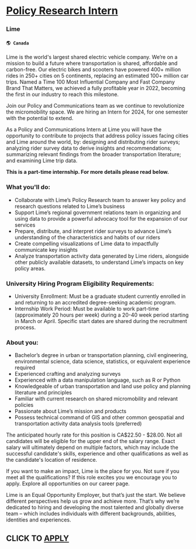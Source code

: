 # [Policy Research Intern](https://www.remotewlb.com/apply/policy-research-intern-83144)  
### Lime  
#### `🌎 Canada`  

Lime is the world's largest shared electric vehicle company. We’re on a mission to build a future where transportation is shared, affordable and carbon-free. Our electric bikes and scooters have powered 400+ million rides in 250+ cities on 5 continents, replacing an estimated 100+ million car trips. Named a Time 100 Most Influential Company and Fast Company Brand That Matters, we achieved a fully profitable year in 2022, becoming the first in our industry to reach this milestone.

Join our Policy and Communications team as we continue to revolutionize the micromobility space. We are hiring an Intern for 2024, for one semester with the potential to extend.

As a Policy and Communications Intern at Lime you will have the opportunity to contribute to projects that address policy issues facing cities and Lime around the world, by: designing and distributing rider surveys; analyzing rider survey data to derive insights and recommendations; summarizing relevant findings from the broader transportation literature; and examining Lime trip data.

 **This is a part-time internship. For more details please read below.**

### What you'll do:

  * Collaborate with Lime’s Policy Research team to answer key policy and research questions related to Lime’s business
  * Support Lime’s regional government relations team in organizing and using data to provide a powerful advocacy tool for the expansion of our services
  * Prepare, distribute, and interpret rider surveys to advance Lime’s understanding of the characteristics and habits of our riders
  * Create compelling visualizations of Lime data to impactfully communicate key insights
  * Analyze transportation activity data generated by Lime riders, alongside other publicly available datasets, to understand Lime’s impacts on key policy areas. 

### University Hiring Program Eligibility Requirements:

  * University Enrollment: Must be a graduate student currently enrolled in and returning to an accredited degree-seeking academic program.
  * Internship Work Period: Must be available to work part-time (approximately 20 hours per week) during a 20-40 week period starting in March or April. Specific start dates are shared during the recruitment process. 

### About you:

  * Bachelor’s degree in urban or transportation planning, civil engineering, environmental science, data science, statistics, or equivalent experience required
  * Experienced crafting and analyzing surveys
  * Experienced with a data manipulation language, such as R or Python
  * Knowledgeable of urban transportation and land use policy and planning literature and principles
  * Familiar with current research on shared micromobility and relevant policies
  * Passionate about Lime’s mission and products
  * Possess technical command of GIS and other common geospatial and transportation activity data analysis tools (preferred)

The anticipated hourly rate for this position is CA$22.50 - $28.00. Not all candidates will be eligible for the upper end of the salary range. Exact salary will ultimately depend on multiple factors, which may include the successful candidate's skills, experience and other qualifications as well as the candidate's location of residence.

If you want to make an impact, Lime is the place for you. Not sure if you meet all the qualifications? If this role excites you we encourage you to apply. Explore all opportunities on our career page.

Lime is an Equal Opportunity Employer, but that’s just the start. We believe different perspectives help us grow and achieve more. That’s why we’re dedicated to hiring and developing the most talented and globally diverse team – which includes individuals with different backgrounds, abilities, identities and experiences.

  
## CLICK TO [APPLY](https://www.remotewlb.com/apply/policy-research-intern-83144)

